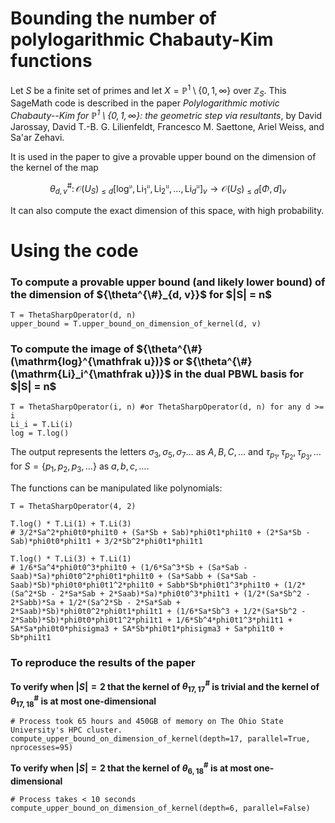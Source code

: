 # Bounding the number of polylogarithmic Chabauty-Kim functions

Let $S$ be a finite set of primes and let $`{X = \mathbb{P}^1\setminus\{0,1,\infty\}}`$ over $`{\mathbb Z_S}`$. This SageMath code is described in the paper <i><a>Polylogarithmic motivic Chabauty--Kim for $`{\mathbb{P}^1 \setminus \{ 0,1,\infty \}}`$: the geometric step via resultants</a></i>, by David Jarossay, David T.-B. G. Lilienfeldt, Francesco M. Saettone, Ariel Weiss, and Sa'ar Zehavi.

It is used in the paper to give a provable upper bound on the dimension of the kernel of the map
```math
\theta^{\#}_{d,v} \colon \mathcal{O}(U_S)_{\leq d}[\mathrm{log}^{\mathfrak{u}}, \mathrm{Li}_1^{\mathfrak{u}}, \mathrm{Li}_2^{\mathfrak{u}}, \ldots, \mathrm{Li}_d^{\mathfrak{u}}]_v \to \mathcal{O}(U_S)_{\leq d}[\Phi, d]_v
```
It can also compute the exact dimension of this space, with high probability.

<h1>Using the code</h1>

<h3>To compute a provable upper bound (and likely lower bound) of the dimension of ${\theta^{\#}_{d, v}}$ for $|S| = n$</h3>

```
T = ThetaSharpOperator(d, n)
upper_bound = T.upper_bound_on_dimension_of_kernel(d, v)
```

<h3>To compute the image of ${\theta^{\#}(\mathrm{log}^{\mathfrak u})}$ or ${\theta^{\#}(\mathrm{Li}_i^{\mathfrak u})}$ in the dual PBWL basis for $|S| = n$</h3>

```
T = ThetaSharpOperator(i, n) #or ThetaSharpOperator(d, n) for any d >= i
Li_i = T.Li(i)
log = T.log()
```

The output represents the letters $\sigma_3, \sigma_5, \sigma_7\ldots$ as $A, B, C, \ldots$ and $\tau_{p_1}, \tau_{p_2}, \tau_{p_3},\ldots$ for $`{S = \{p_1, p_2,p_3,\ldots\}}`$ as $a, b, c,\ldots$.

The functions can be manipulated like polynomials:

```
T = ThetaSharpOperator(4, 2)

T.log() * T.Li(1) + T.Li(3)
# 3/2*Sa^2*phi0t0*phi1t0 + (Sa*Sb + Sab)*phi0t1*phi1t0 + (2*Sa*Sb - Sab)*phi0t0*phi1t1 + 3/2*Sb^2*phi0t1*phi1t1

T.log() * T.Li(3) + T.Li(1)
# 1/6*Sa^4*phi0t0^3*phi1t0 + (1/6*Sa^3*Sb + (Sa*Sab - Saab)*Sa)*phi0t0^2*phi0t1*phi1t0 + (Sa*Sabb + (Sa*Sab - Saab)*Sb)*phi0t0*phi0t1^2*phi1t0 + Sabb*Sb*phi0t1^3*phi1t0 + (1/2*(Sa^2*Sb - 2*Sa*Sab + 2*Saab)*Sa)*phi0t0^3*phi1t1 + (1/2*(Sa*Sb^2 - 2*Sabb)*Sa + 1/2*(Sa^2*Sb - 2*Sa*Sab + 2*Saab)*Sb)*phi0t0^2*phi0t1*phi1t1 + (1/6*Sa*Sb^3 + 1/2*(Sa*Sb^2 - 2*Sabb)*Sb)*phi0t0*phi0t1^2*phi1t1 + 1/6*Sb^4*phi0t1^3*phi1t1 + SA*Sa*phi0t0*phisigma3 + SA*Sb*phi0t1*phisigma3 + Sa*phi1t0 + Sb*phi1t1
````

<h3>To reproduce the results of the paper</h3>

**To verify when $|S| = 2$ that the kernel of $`{\theta^{\#}_{17, 17}}`$ is trivial and the kernel of $`{\theta^{\#}_{17, 18}}`$ is at most one-dimensional** 

```
# Process took 65 hours and 450GB of memory on The Ohio State University's HPC cluster.
compute_upper_bound_on_dimension_of_kernel(depth=17, parallel=True, nprocesses=95)
```

**To verify when $|S| = 2$ that the kernel of $`{\theta^{\#}_{6, 18}}`$ is at most one-dimensional**
```
# Process takes < 10 seconds
compute_upper_bound_on_dimension_of_kernel(depth=6, parallel=False)
```
